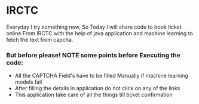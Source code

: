 # IRCTC

Everyday I try something new, So Today I will share code to book ticket online From IRCTC with the help of java application and machine learning to fetch the text from capcha.

### But before please! NOTE some points before Executing the code:

  - All the CAPTCHA Field's have to be filled Manually if machine learning models fail
  - After filling the details in application do not click on any of the links
  - This application take care of all the things till ticket confirmation
